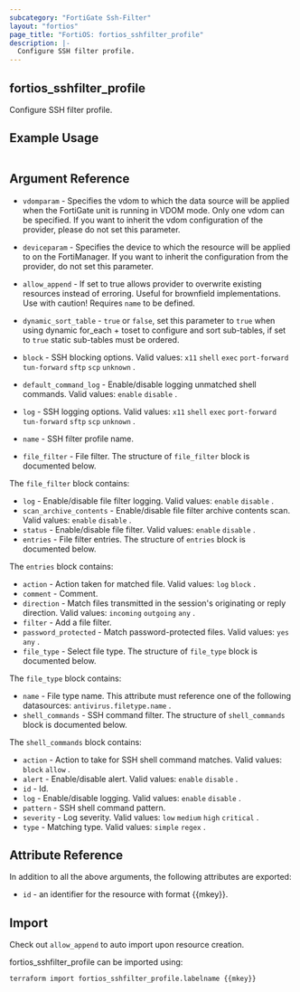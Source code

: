 ```yaml
---
subcategory: "FortiGate Ssh-Filter"
layout: "fortios"
page_title: "FortiOS: fortios_sshfilter_profile"
description: |-
  Configure SSH filter profile.
---
```


## fortios_sshfilter_profile
Configure SSH filter profile.

## Example Usage

```hcl

```

## Argument Reference
* `vdomparam` - Specifies the vdom to which the data source will be applied when the FortiGate unit is running in VDOM mode. Only one vdom can be specified. If you want to inherit the vdom configuration of the provider, please do not set this parameter.
* `deviceparam` - Specifies the device to which the resource will be applied to on the FortiManager. If you want to inherit the configuration from the provider, do not set this parameter.
* `allow_append` - If set to true allows provider to overwrite existing resources instead of erroring. Useful for brownfield implementations. Use with caution! Requires `name` to be defined.
* `dynamic_sort_table` - `true` or `false`, set this parameter to `true` when using dynamic for_each + toset to configure and sort sub-tables, if set to `true` static sub-tables must be ordered.

* `block` - SSH blocking options. Valid values: `x11` `shell` `exec` `port-forward` `tun-forward` `sftp` `scp` `unknown` .
* `default_command_log` - Enable/disable logging unmatched shell commands. Valid values: `enable` `disable` .
* `log` - SSH logging options. Valid values: `x11` `shell` `exec` `port-forward` `tun-forward` `sftp` `scp` `unknown` .
* `name` - SSH filter profile name.
* `file_filter` - File filter. The structure of `file_filter` block is documented below.

The `file_filter` block contains:

* `log` - Enable/disable file filter logging. Valid values: `enable` `disable` .
* `scan_archive_contents` - Enable/disable file filter archive contents scan. Valid values: `enable` `disable` .
* `status` - Enable/disable file filter. Valid values: `enable` `disable` .
* `entries` - File filter entries. The structure of `entries` block is documented below.

The `entries` block contains:

* `action` - Action taken for matched file. Valid values: `log` `block` .
* `comment` - Comment.
* `direction` - Match files transmitted in the session's originating or reply direction. Valid values: `incoming` `outgoing` `any` .
* `filter` - Add a file filter.
* `password_protected` - Match password-protected files. Valid values: `yes` `any` .
* `file_type` - Select file type. The structure of `file_type` block is documented below.

The `file_type` block contains:

* `name` - File type name. This attribute must reference one of the following datasources: `antivirus.filetype.name` .
* `shell_commands` - SSH command filter. The structure of `shell_commands` block is documented below.

The `shell_commands` block contains:

* `action` - Action to take for SSH shell command matches. Valid values: `block` `allow` .
* `alert` - Enable/disable alert. Valid values: `enable` `disable` .
* `id` - Id.
* `log` - Enable/disable logging. Valid values: `enable` `disable` .
* `pattern` - SSH shell command pattern.
* `severity` - Log severity. Valid values: `low` `medium` `high` `critical` .
* `type` - Matching type. Valid values: `simple` `regex` .

## Attribute Reference

In addition to all the above arguments, the following attributes are exported:
* `id` - an identifier for the resource with format {{mkey}}.

## Import

Check out `allow_append` to auto import upon resource creation.

fortios_sshfilter_profile can be imported using:
```sh
terraform import fortios_sshfilter_profile.labelname {{mkey}}
```
